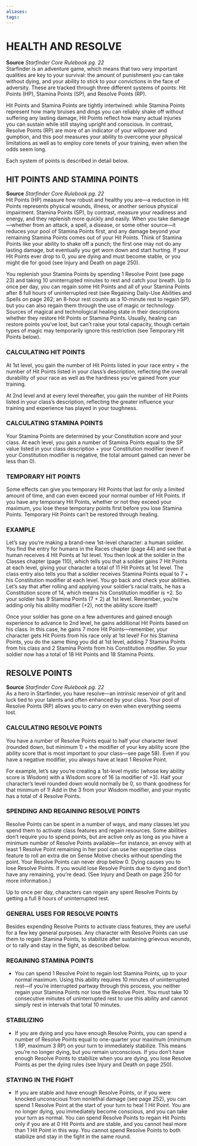 ```yaml
---
aliases: 
tags: 
---
```

# HEALTH AND RESOLVE

**Source** _Starfinder Core Rulebook pg. 22_  
Starfinder is an adventure game, which means that two very important qualities are key to your survival: the amount of punishment you can take without dying, and your ability to stick to your convictions in the face of adversity. These are tracked through three different systems of points: Hit Points (HP), Stamina Points (SP), and Resolve Points (RP).  
  
Hit Points and Stamina Points are tightly intertwined: while Stamina Points represent how many bruises and dings you can reliably shake off without suffering any lasting damage, Hit Points reflect how many actual injuries you can sustain while still staying upright and conscious. In contrast, Resolve Points (RP) are more of an indicator of your willpower and gumption, and this pool measures your ability to overcome your physical limitations as well as to employ core tenets of your training, even when the odds seem long.  
  
Each system of points is described in detail below.  

## HIT POINTS AND STAMINA POINTS

**Source** _Starfinder Core Rulebook pg. 22_  
Hit Points (HP) measure how robust and healthy you are—a reduction in Hit Points represents physical wounds, illness, or another serious physical impairment. Stamina Points (SP), by contrast, measure your readiness and energy, and they replenish more quickly and easily. When you take damage—whether from an attack, a spell, a disease, or some other source—it reduces your pool of Stamina Points first, and any damage beyond your remaining Stamina Points comes out of your Hit Points. Think of Stamina Points like your ability to shake off a punch; the first one may not do any lasting damage, but eventually you get worn down and start hurting. If your Hit Points ever drop to 0, you are dying and must become stable, or you might die for good (see Injury and Death on page 250).  
  
You replenish your Stamina Points by spending 1 Resolve Point (see page 23) and taking 10 uninterrupted minutes to rest and catch your breath. Up to once per day, you can regain some Hit Points and all of your Stamina Points after 8 full hours of uninterrupted rest (see Regaining Daily-Use Abilities and Spells on page 262; an 8-hour rest counts as a 10-minute rest to regain SP), but you can also regain them through the use of magic or technology. Sources of magical and technological healing state in their descriptions whether they restore Hit Points or Stamina Points. Usually, healing can restore points you’ve lost, but can’t raise your total capacity, though certain types of magic may temporarily ignore this restriction (see Temporary Hit Points below).

### CALCULATING HIT POINTS

At 1st level, you gain the number of Hit Points listed in your race entry + the number of Hit Points listed in your class’s description, reflecting the overall durability of your race as well as the hardiness you’ve gained from your training.  
  
At 2nd level and at every level thereafter, you gain the number of Hit Points listed in your class’s description, reflecting the greater influence your training and experience has played in your toughness.

### CALCULATING STAMINA POINTS

Your Stamina Points are determined by your Constitution score and your class. At each level, you gain a number of Stamina Points equal to the SP value listed in your class description + your Constitution modifier (even if your Constitution modifier is negative, the total amount gained can never be less than 0).

### TEMPORARY HIT POINTS

Some effects can give you temporary Hit Points that last for only a limited amount of time, and can even exceed your normal number of Hit Points. If you have any temporary Hit Points, whether or not they exceed your maximum, you lose these temporary points first before you lose Stamina Points. Temporary Hit Points can’t be restored through healing.

### EXAMPLE

Let’s say you’re making a brand-new 1st-level character: a human soldier. You find the entry for humans in the Races chapter (page 44) and see that a human receives 4 Hit Points at 1st level. You then look at the soldier in the Classes chapter (page 110), which tells you that a soldier gains 7 Hit Points at each level, giving your character a total of 11 Hit Points at 1st level. The class entry also tells you that a soldier receives Stamina Points equal to 7 + his Constitution modifier at each level. You go back and check your abilities. Let’s say that after rolling and applying your soldier’s racial traits, he has a Constitution score of 14, which means his Constitution modifier is +2. So your soldier has 9 Stamina Points (7 + 2) at 1st level. Remember, you’re adding only his ability modifier (+2), not the ability score itself!  
  
Once your soldier has gone on a few adventures and gained enough experience to advance to 2nd level, he gains additional Hit Points based on his class. In this case, he gains 7 more Hit Points—remember, your character gets Hit Points from his race only at 1st level! For his Stamina Points, you do the same thing you did at 1st level, adding 7 Stamina Points from his class and 2 Stamina Points from his Constitution modifier. So your soldier now has a total of 18 Hit Points and 18 Stamina Points.  

## RESOLVE POINTS

**Source** _Starfinder Core Rulebook pg. 22_  
As a hero in Starfinder, you have resolve—an intrinsic reservoir of grit and luck tied to your talents and often enhanced by your class. Your pool of Resolve Points (RP) allows you to carry on even when everything seems lost.

### CALCULATING RESOLVE POINTS

You have a number of Resolve Points equal to half your character level (rounded down, but minimum 1) + the modifier of your key ability score (the ability score that is most important to your class—see page 58). Even if you have a negative modifier, you always have at least 1 Resolve Point.  
  
For example, let’s say you’re creating a 1st-level mystic (whose key ability score is Wisdom) with a Wisdom score of 16 (a modifier of +3). Half your character’s level rounded down would normally be 0, so thank goodness for that minimum of 1! Add in the 3 from your Wisdom modifier, and your mystic has a total of 4 Resolve Points.

### SPENDING AND REGAINING RESOLVE POINTS

Resolve Points can be spent in a number of ways, and many classes let you spend them to activate class features and regain resources. Some abilities don’t require you to spend points, but are active only as long as you have a minimum number of Resolve Points available—for instance, an envoy with at least 1 Resolve Point remaining in her pool can use her expertise class feature to roll an extra die on Sense Motive checks without spending the point. Your Resolve Points can never drop below 0. Dying causes you to lose Resolve Points. If you would lose Resolve Points due to dying and don’t have any remaining, you’re dead. (See Injury and Death on page 250 for more information.)  
  
Up to once per day, characters can regain any spent Resolve Points by getting a full 8 hours of uninterrupted rest.

### GENERAL USES FOR RESOLVE POINTS

Besides expending Resolve Points to activate class features, they are useful for a few key general purposes. Any character with Resolve Points can use them to regain Stamina Points, to stabilize after sustaining grievous wounds, or to rally and stay in the fight, as described below.  
  

### REGAINING STAMINA POINTS

-   You can spend 1 Resolve Point to regain lost Stamina Points, up to your normal maximum. Using this ability requires 10 minutes of uninterrupted rest—if you’re interrupted partway through this process, you neither regain your Stamina Points nor lose the Resolve Point. You must take 10 consecutive minutes of uninterrupted rest to use this ability and cannot simply rest in intervals that total 10 minutes.

### STABILIZING

-   If you are dying and you have enough Resolve Points, you can spend a number of Resolve Points equal to one-quarter your maximum (minimum 1 RP, maximum 3 RP) on your turn to immediately stabilize. This means you’re no longer dying, but you remain unconscious. If you don’t have enough Resolve Points to stabilize when you are dying, you lose Resolve Points as per the dying rules (see Injury and Death on page 250).

### STAYING IN THE FIGHT

-   If you are stable and have enough Resolve Points, or if you were knocked unconscious from nonlethal damage (see page 252), you can spend 1 Resolve Point at the start of your turn to heal 1 Hit Point. You are no longer dying, you immediately become conscious, and you can take your turn as normal. You can spend Resolve Points to regain Hit Points only if you are at 0 Hit Points and are stable, and you cannot heal more than 1 Hit Point in this way. You cannot spend Resolve Points to both stabilize and stay in the fight in the same round.